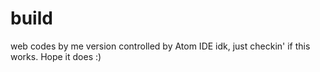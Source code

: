 # build

web codes by me version controlled by Atom IDE
idk, just checkin' if this works.
Hope it does :)
